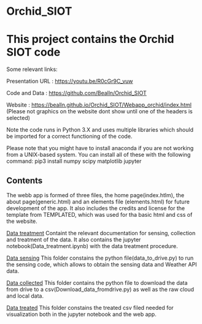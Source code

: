 # Orchid_SIOT

This project contains the Orchid SIOT code
============

Some relevant links: 

Presentation URL : https://youtu.be/R0cGr9C_vuw

Code and Data : https://github.com/Bealln/Orchid_SIOT

Website : https://bealln.github.io/Orchid_SIOT/Webapp_orchid/index.html (Please not graphics on the website dont show until one of the headers is selected) 

Note the code runs in Python 3.X and uses multiple libraries which should be imported for a correct functioning of the code.

Please note that you might have to install anaconda if you are not working from a UNIX-based system. You can install all of these with the following command: pip3 install numpy scipy matplotlib jupyter

Contents
----------
The webb app is formed of three files, the home page(index.htlm), the about page(generic.html) and an elements file (elements.html) for future development of the app. It also includes the credits and license for the template from TEMPLATED, which was used for tha basic html and css of the website.  

[Data treatment](https://github.com/Bealln/Orchid_SIOT/tree/master/Webapp_orchid/Data_treatment) Containt the relevant documentation for sensing, collection and treatment of the data. It also contains the jupyter notebook(Data_treatment.ipynb) with the data treatment procedure. 


[Data sensing](https://github.com/Bealln/Orchid_SIOT/tree/master/Webapp_orchid/Data_treatment/Data_sensing)     This folder constains the python file(data_to_drive.py) to run the sensing code, which allows to obtain the sensing data and Weather API data.

[Data collected](https://github.com/Bealln/Orchid_SIOT/tree/master/Webapp_orchid/Data_treatment/Data_collected)    This folder contains the python file to download the data from drive to a csv(Download_data_fromdrive.py) as well as the raw cloud and local data. 

[Data treated](https://github.com/Bealln/Orchid_SIOT/tree/master/Webapp_orchid/Data_treatment/Data_treated) This folder constains the treated csv filed needed for visualization both in the jupyter notebook and the web app. 
